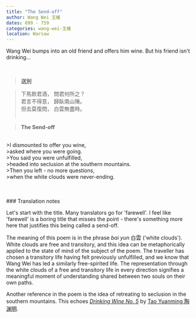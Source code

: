 ```yaml
---
title: "The Send-off"
author: Wang Wei 王維
dates: 699 - 759
categories: wang-wei-王維
location: Warsaw
---
```

Wang Wei bumps into an old friend and offers him wine.<!--more--> But his friend isn't drinking...
  
<br>

>**送別**
  
>下馬飲君酒， 問君何所之？<br>
>君言不得意， 歸臥南山陲。<br>
>但去莫復問， 白雲無盡時。<br><br>

>**The Send-off**
<br>      
>I dismounted to offer you wine, <br>
>asked where you were going. <br>
>You said you were unfulfilled, <br> 
>headed into seclusion at the southern mountains. <br>
>Then you left - no more questions, <br> 
>when the white clouds were never-ending. <br><br><br>

<p class="post-title divided p-name"></p>    
### Translation notes

Let's start with the title. Many translators go for 'farewell'. I feel like 'farewell' is a boring title that misses the point -  there's something more here that justifies this being called a send-off.<br>

The meaning of this poem is in the phrase *bai yun* 白雲 ('white clouds'). White clouds are free and transitory, and this idea can be metaphorically applied to the state of mind of the subject of the poem. The traveller has chosen a transitory life having felt previously unfulfilled, and we know that Wang Wei has led a similarly free-spirited life. The representation through the white clouds of a free and transitory life in every direction signifies a meaningful moment of understanding shared between two souls on their own paths.<br>

Another reference in the poem is the idea of retreating to seclusion in the southern mountains. This echoes [*Drinking Wine No. 5*](/read/index.html?poem=/poets/tao-yuanming-陶淵明/drinking-wine-no-5) by [Tao Yuanming 陶渊明](/poets/tao-yuanming-陶淵明).
